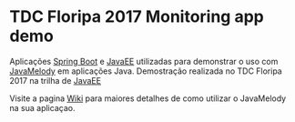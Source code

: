 # TDC Floripa 2017 Monitoring app demo

Aplicações [Spring Boot](https://github.com/sandrogiacom/tdcfloripa2017/tree/master/workspace/tdcdemo-spring) e [JavaEE](https://github.com/sandrogiacom/tdcfloripa2017/tree/master/tdcdemo-javaee) utilizadas para demonstrar o uso com [JavaMelody](https://github.com/javamelody/javamelody/wiki) em aplicações Java. Demostração realizada no TDC Floripa 2017 na trilha de [JavaEE](http://www.thedevelopersconference.com.br/tdc/2017/florianopolis/trilha-javaee)

Visite a pagina [Wiki](https://github.com/sandrogiacom/tdcfloripa2017/wiki) para maiores detalhes de como utilizar o JavaMelody na sua aplicaçao.
